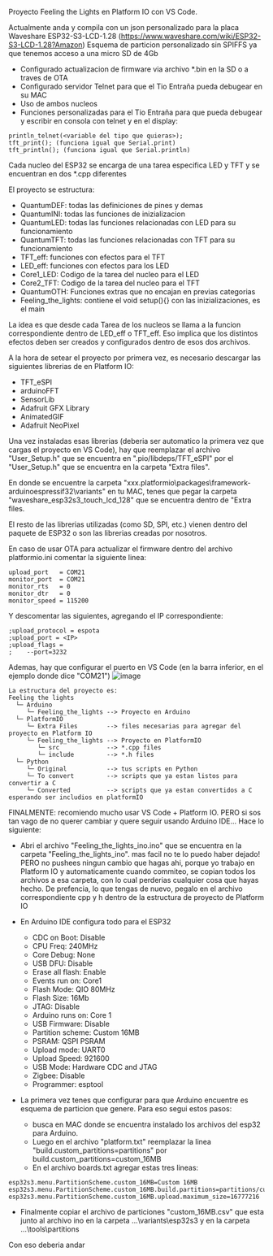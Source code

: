 Proyecto Feeling the Lights en Platform IO con VS Code.

Actualmente anda y compila con un json personalizado para la placa Waveshare ESP32-S3-LCD-1.28 (https://www.waveshare.com/wiki/ESP32-S3-LCD-1.28?Amazon)
Esquema de particion personalizado sin SPIFFS ya que tenemos acceso a una micro SD de 4Gb

- Configurado actualizacion de firmware via archivo *.bin en la SD o a traves de OTA
- Configurado servidor Telnet para que el Tio Entraña pueda debugear en su MAC
- Uso de ambos nucleos
- Funciones personalizadas para el Tio Entraña para que pueda debugear y escribir en consola con telnet y en el display:
```
println_telnet(<variable del tipo que quieras>);
tft_print(); (funciona igual que Serial.print)
tft_println(); (funciona igual que Serial.println)
```

Cada nucleo del ESP32 se encarga de una tarea especifica LED y TFT y se encuentran en dos *.cpp diferentes

El proyecto se estructura:
- QuantumDEF: todas las definiciones de pines y demas
- QuantumINI: todas las funciones de inizializacion
- QuantumLED: todas las funciones relacionadas con LED para su funcionamiento
- QuantumTFT: todas las funciones relacionadas con TFT para su funcionamiento
- TFT_eff: funciones con efectos para el TFT
- LED_eff: funciones con efectos para los LED
- Core1_LED: Codigo de la tarea del nucleo para el LED
- Core2_TFT: Codigo de la tarea del nucleo para el TFT
- QuantumOTH: Funciones extras que no encajan en previas categorias
- Feeling_the_lights: contiene el void setup(){} con las inizializaciones, es el main

La idea es que desde cada Tarea de los nucleos se llama a la funcion correspondiente dentro de LED_eff o TFT_eff. Eso implica que los distintos efectos deben ser creados y configurados dentro de esos dos archivos.

A la hora de setear el proyecto por primera vez, es necesario descargar las siguientes librerias de en Platform IO:
- 	TFT_eSPI
- 	arduinoFFT
- 	SensorLib
- 	Adafruit GFX Library
- 	AnimatedGIF
- 	Adafruit NeoPixel

Una vez instaladas esas librerias (deberia ser automatico la primera vez que cargas el proyecto en VS Code), hay que reemplazar el archivo "User_Setup.h" que se encuentra en ".pio/libdeps/TFT_eSPI" por el "User_Setup.h" que se encuentra en la carpeta "Extra files".

En donde se encuentre la carpeta "xxx\.platformio\packages\framework-arduinoespressif32\variants" en tu MAC, tenes que pegar la carpeta "waveshare_esp32s3_touch_lcd_128" que se encuentra dentro de "Extra files.

El resto de las librerias utilizadas (como SD, SPI, etc.) vienen dentro del paquete de ESP32 o son las librerias creadas por nosotros.

En caso de usar OTA para actualizar el firmware dentro del archivo platformio.ini comentar la siguiente linea:
```
upload_port   = COM21
monitor_port  = COM21
monitor_rts   = 0
monitor_dtr   = 0
monitor_speed = 115200
```
Y descomentar las siguientes, agregando el IP correspondiente:
```
;upload_protocol = espota 
;upload_port = <IP> 
;upload_flags = 
;    --port=3232 
```
Ademas, hay que configurar el puerto en VS Code (en la barra inferior, en el ejemplo donde dice "COM21")
![image](https://github.com/user-attachments/assets/aea5b9ce-8096-4357-9706-514b64832f87)


```
La estructura del proyecto es:
Feeling the lights
  └─ Arduino
     └─ Feeling_the_lights --> Proyecto en Arduino
  └─ PlatformIO
     └─ Extra Files        --> files necesarias para agregar del proyecto en Platform IO
     └─ Feeling_the_lights --> Proyecto en PlatformIO
        └─ src             --> *.cpp files
        └─ include         --> *.h files
  └─ Python
     └─ Original           --> tus scripts en Python
     └─ To convert         --> scripts que ya estan listos para convertir a C
     └─ Converted          --> scripts que ya estan convertidos a C esperando ser includios en platformIO
```
FINALMENTE: recomiendo mucho usar VS Code + Platform IO. PERO si sos tan vago de no querer cambiar y quere seguir usando Arduino IDE... Hace lo siguiente:
- Abri el archivo "Feeling_the_lights_ino.ino" que se encuentra en la carpeta "Feeling_the_lights_ino". mas facil no te lo puedo haber dejado! PERO no pushees ningun cambio que hagas ahi, porque yo trabajo en Platform IO y automaticamente cuando commiteo, se copian todos los archivos a esa carpeta, con lo cual perderias cualquier cosa que hayas hecho. De prefencia, lo que tengas de nuevo, pegalo en el archivo correspondiente cpp y h dentro de la estructura de proyecto de Platform IO
- En Arduino IDE configura todo para el ESP32
    - CDC on Boot: Disable
    - CPU Freq: 240MHz
    - Core Debug: None
    - USB DFU: Disable
    - Erase all flash: Enable
    - Events run on: Core1
    - Flash Mode: QIO 80MHz
    - Flash Size: 16Mb
    - JTAG: Disable
    - Arduino runs on: Core 1
    - USB Firmware: Disable
    - Partition scheme: Custom 16MB
    - PSRAM: QSPI PSRAM
    - Upload mode: UART0
    - Upload Speed: 921600
    - USB Mode: Hardware CDC and JTAG
    - Zigbee: Disable
    - Programmer: esptool

- La primera vez tenes que configurar para que Arduino encuentre es esquema de particion que genere. Para eso segui estos pasos:
    - busca en MAC donde se encuentra instalado los archivos del esp32 para Arduino.
    - Luego en el archivo "platform.txt" reemplazar la linea "build.custom_partitions=partitions" por build.custom_partitions=custom_16MB
    - En el archivo boards.txt agregar estas tres lineas:
```
esp32s3.menu.PartitionScheme.custom_16MB=Custom 16MB
esp32s3.menu.PartitionScheme.custom_16MB.build.partitions=partitions/custom_16MB.csv
esp32s3.menu.PartitionScheme.custom_16MB.upload.maximum_size=16777216
```

- Finalmente copiar el archivo de particiones "custom_16MB.csv" que esta junto al archivo ino en la carpeta ...\variants\esp32s3 y en la carpeta ...\tools\partitions

Con eso deberia andar
